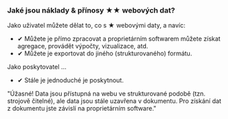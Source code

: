 ### Jaké jsou náklady &amp; přínosy <span class="stars-inline">&#x2605;&#x2605;</span> webových dat?

Jako uživatel můžete dělat to, co s <span class="stars-inline">&#x2605;</span> webovými daty, a navíc:

- &#10004; Můžete je přímo zpracovat a proprietárním softwarem můžete získat agregace, provádět výpočty, vizualizace, atd.
- &#10004; Můžete je exportovat do jiného (strukturovaného) formátu.

Jako poskytovatel &hellip;

- &#10004; Stále je jednoduché je poskytnout.

"Úžasné! Data jsou přístupná na webu ve strukturované podobě (tzn. strojově čitelné), ale data jsou stále uzavřena v dokumentu. Pro získání dat z dokumentu jste závislí na proprietárním software."
